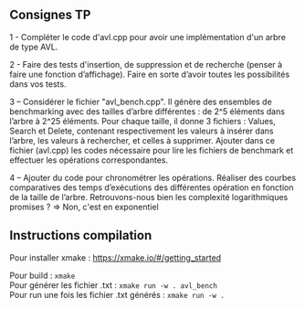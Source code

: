 ## Consignes TP
   
1 - Compléter le code d'avl.cpp pour avoir une implémentation
d'un arbre de type AVL.  
  
2 - Faire des tests d'insertion, de suppression et de recherche (penser à faire une fonction d’affichage).
Faire en sorte d’avoir toutes les possibilités dans vos tests.  
  
3 – Considérer le fichier "avl_bench.cpp". Il génère des ensembles de benchmarking avec des tailles d’arbre différentes :
de 2^5 éléments dans l’arbre à 2^25 éléments. Pour chaque taille, il donne 3 fichiers :
Values, Search et Delete, contenant respectivement les valeurs à insérer dans l’arbre,
les valeurs à rechercher, et celles à supprimer. Ajouter dans ce fichier (avl.cpp) les codes nécessaire pour lire
les fichiers de benchmark et effectuer les opérations correspondantes.  
  
4 – Ajouter du code pour chronométrer les opérations. Réaliser des courbes comparatives
des temps d’exécutions des différentes opération en fonction de la taille de l’arbre.
Retrouvons-nous bien les complexité logarithmiques promises ? 
=> Non, c'est en exponentiel 
  
## Instructions compilation
Pour installer xmake : https://xmake.io/#/getting_started

Pour build : `xmake`  
Pour générer les fichier .txt : `xmake run -w . avl_bench`  
Pour run une fois les fichier .txt générés : `xmake run -w .`  

